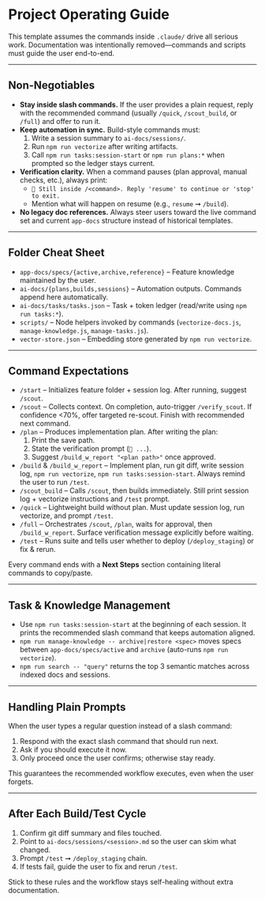 # Project Operating Guide

This template assumes the commands inside `.claude/` drive all serious work. Documentation was intentionally removed—commands and scripts must guide the user end-to-end.

---

## Non-Negotiables
- **Stay inside slash commands.** If the user provides a plain request, reply with the recommended command (usually `/quick`, `/scout_build`, or `/full`) and offer to run it.
- **Keep automation in sync.** Build-style commands must:
  1. Write a session summary to `ai-docs/sessions/`.
  2. Run `npm run vectorize` after writing artifacts.
  3. Call `npm run tasks:session-start` or `npm run plans:*` when prompted so the ledger stays current.
- **Verification clarity.** When a command pauses (plan approval, manual checks, etc.), always print:
  - `🛑 Still inside /<command>. Reply 'resume' to continue or 'stop' to exit.`
  - Mention what will happen on resume (e.g., `resume` ➞ `/build`).
- **No legacy doc references.** Always steer users toward the live command set and current `app-docs` structure instead of historical templates.

---

## Folder Cheat Sheet
- `app-docs/specs/{active,archive,reference}` – Feature knowledge maintained by the user.
- `ai-docs/{plans,builds,sessions}` – Automation outputs. Commands append here automatically.
- `ai-docs/tasks/tasks.json` – Task + token ledger (read/write using `npm run tasks:*`).
- `scripts/` – Node helpers invoked by commands (`vectorize-docs.js`, `manage-knowledge.js`, `manage-tasks.js`).
- `vector-store.json` – Embedding store generated by `npm run vectorize`.

---

## Command Expectations
- `/start` – Initializes feature folder + session log. After running, suggest `/scout`.
- `/scout` – Collects context. On completion, auto-trigger `/verify_scout`. If confidence <70%, offer targeted re-scout. Finish with recommended next command.
- `/plan` – Produces implementation plan. After writing the plan:
  1. Print the save path.
  2. State the verification prompt (`🛑 ...`).
  3. Suggest `/build_w_report "<plan path>"` once approved.
- `/build` & `/build_w_report` – Implement plan, run git diff, write session log, `npm run vectorize`, `npm run tasks:session-start`. Always remind the user to run `/test`.
- `/scout_build` – Calls `/scout`, then builds immediately. Still print session log + vectorize instructions and `/test` prompt.
- `/quick` – Lightweight build without plan. Must update session log, run vectorize, and prompt `/test`.
- `/full` – Orchestrates `/scout`, `/plan`, waits for approval, then `/build_w_report`. Surface verification message explicitly before waiting.
- `/test` – Runs suite and tells user whether to deploy (`/deploy_staging`) or fix & rerun.

Every command ends with a **Next Steps** section containing literal commands to copy/paste.

---

## Task & Knowledge Management
- Use `npm run tasks:session-start` at the beginning of each session. It prints the recommended slash command that keeps automation aligned.
- `npm run manage-knowledge -- archive|restore <spec>` moves specs between `app-docs/specs/active` and `archive` (auto-runs `npm run vectorize`).
- `npm run search -- "query"` returns the top 3 semantic matches across indexed docs and sessions.

---

## Handling Plain Prompts
When the user types a regular question instead of a slash command:
1. Respond with the exact slash command that should run next.
2. Ask if you should execute it now.
3. Only proceed once the user confirms; otherwise stay ready.

This guarantees the recommended workflow executes, even when the user forgets.

---

## After Each Build/Test Cycle
1. Confirm git diff summary and files touched.
2. Point to `ai-docs/sessions/<session>.md` so the user can skim what changed.
3. Prompt `/test` ➞ `/deploy_staging` chain.
4. If tests fail, guide the user to fix and rerun `/test`.

Stick to these rules and the workflow stays self-healing without extra documentation.
